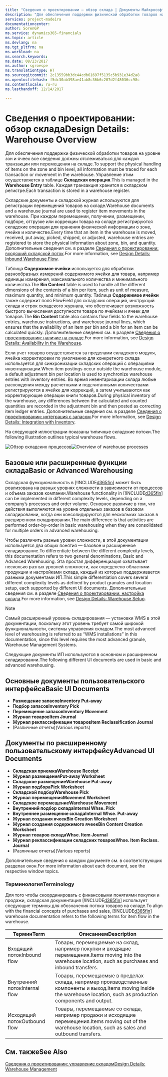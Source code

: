 ```yaml
---
title: "Сведения о проектировании — обзор склада | Документы Майкрософт"
description: "Для обеспечения поддержки физической обработки товаров на уровне зон и ячеек все сведения должны отслеживаться для каждой транзакции или перемещения на складе. Управление этим осуществляется в таблице **Складская операция**. Каждая транзакция хранится в складском регистре."
services: project-madeira
documentationcenter: 
author: SorenGP
ms.service: dynamics365-financials
ms.topic: article
ms.devlang: na
ms.tgt_pltfrm: na
ms.workload: na
ms.search.keywords: 
ms.date: 08/23/2017
ms.author: sgroespe
ms.translationtype: HT
ms.sourcegitcommit: 2c13559bb3dc44cdb61697f5135c5b931e34d2a8
ms.openlocfilehash: f5dc30ab398ae41ab8c36b6c207d2f48036cc98c
ms.contentlocale: ru-ru
ms.lasthandoff: 12/14/2017

---
```

# <a name="design-details-warehouse-overview"></a><span data-ttu-id="48016-105">Сведения о проектировании: обзор склада</span><span class="sxs-lookup"><span data-stu-id="48016-105">Design Details: Warehouse Overview</span></span>
<span data-ttu-id="48016-106">Для обеспечения поддержки физической обработки товаров на уровне зон и ячеек все сведения должны отслеживаться для каждой транзакции или перемещения на складе.</span><span class="sxs-lookup"><span data-stu-id="48016-106">To support the physical handling of items on the zone and bin level, all information must be traced for each transaction or movement in the warehouse.</span></span> <span data-ttu-id="48016-107">Управление этим осуществляется в таблице **Складская операция**.</span><span class="sxs-lookup"><span data-stu-id="48016-107">This is managed in the **Warehouse Entry** table.</span></span> <span data-ttu-id="48016-108">Каждая транзакция хранится в складском регистре.</span><span class="sxs-lookup"><span data-stu-id="48016-108">Each transaction is stored in a warehouse register.</span></span>  

<span data-ttu-id="48016-109">Складские документы и складской журнал используются для регистрации перемещений товаров на складе.</span><span class="sxs-lookup"><span data-stu-id="48016-109">Warehouse documents and a warehouse journal are used to register item movements in the warehouse.</span></span> <span data-ttu-id="48016-110">При каждом перемещении, получении, размещении, подборе, отгрузке или коррекции товара на складе регистрируются складские операции для хранения физической информации о зоне, ячейке и количестве.</span><span class="sxs-lookup"><span data-stu-id="48016-110">Every time that an item in the warehouse is moved, received, put away, picked, shipped, or adjusted, warehouse entries are registered to store the physical information about zone, bin, and quantity.</span></span> <span data-ttu-id="48016-111">Дополнительные сведения см. в разделе [Сведения о проектировании: входящий складской поток](design-details-outbound-warehouse-flow.md).</span><span class="sxs-lookup"><span data-stu-id="48016-111">For more information, see [Design Details: Inbound Warehouse Flow](design-details-outbound-warehouse-flow.md).</span></span>  

<span data-ttu-id="48016-112">Таблица **Содержимое ячейки** используется для обработки разнообразных измерений содержимого ячейки для товара, например единицы измерения, максимального количества и минимального количества.</span><span class="sxs-lookup"><span data-stu-id="48016-112">The **Bin Content** table is used to handle all the different dimensions of the contents of a bin per item, such as unit of measure, maximum quantity, and minimum quantity.</span></span> <span data-ttu-id="48016-113">Таблица **Содержимое ячейки** также содержит поля FlowField для складских операций, инструкций склада и строк складского журнала, что обеспечивает возможность быстрого вычисления доступности товара по ячейкам и ячеек для товаров.</span><span class="sxs-lookup"><span data-stu-id="48016-113">The **Bin Content** table also contains flow fields to the warehouse entries, warehouse instructions, and warehouse journal lines, which ensures that the availability of an item per bin and a bin for an item can be calculated quickly.</span></span> <span data-ttu-id="48016-114">Дополнительные сведения см. в разделе [Сведения о проектировании: наличие на складе](design-details-availability-in-the-warehouse.md).</span><span class="sxs-lookup"><span data-stu-id="48016-114">For more information, see [Design Details: Availability in the Warehouse](design-details-availability-in-the-warehouse.md).</span></span>  

<span data-ttu-id="48016-115">Если учет товаров осуществляется за пределами складского модуля, ячейка корректировки по умолчанию для конкретного склада используется для синхронизации складских операций с операциями инвентаризации.</span><span class="sxs-lookup"><span data-stu-id="48016-115">When item postings occur outside the warehouse module, a default adjustment bin per location is used to synchronize warehouse entries with inventory entries.</span></span> <span data-ttu-id="48016-116">Во время инвентаризации склада любые расхождения между расчетными и подсчитанными количествами регистрируются в ячейке для коррекций, а затем учитываются как корректирующие операции книги товаров.</span><span class="sxs-lookup"><span data-stu-id="48016-116">During physical inventory of the warehouse, any differences between the calculated and counted quantities are recorded in the adjustment bin and then posted as correcting item ledger entries.</span></span> <span data-ttu-id="48016-117">Дополнительные сведения см. в разделе [Сведения о проектировании: интеграция с запасом](design-details-integration-with-inventory.md).</span><span class="sxs-lookup"><span data-stu-id="48016-117">For more information, see [Design Details: Integration with Inventory](design-details-integration-with-inventory.md).</span></span>  

<span data-ttu-id="48016-118">На следующей иллюстрации показаны типичные складские потоки.</span><span class="sxs-lookup"><span data-stu-id="48016-118">The following illustration outlines typical warehouse flows.</span></span>  

<span data-ttu-id="48016-119">![Обзор складских процессов](media/design_details_warehouse_management_overview.png "design_details_warehouse_management_overview")</span><span class="sxs-lookup"><span data-stu-id="48016-119">![Overview of warehouse processes](media/design_details_warehouse_management_overview.png "design_details_warehouse_management_overview")</span></span>  

## <a name="basic-or-advanced-warehousing"></a><span data-ttu-id="48016-120">Базовые или расширенные функции склада</span><span class="sxs-lookup"><span data-stu-id="48016-120">Basic or Advanced Warehousing</span></span>  
<span data-ttu-id="48016-121">Складская функциональность в [!INCLUDE[d365fin](includes/d365fin_md.md)] может быть реализована на разных уровнях сложности в зависимости от процессов и объема заказов компании.</span><span class="sxs-lookup"><span data-stu-id="48016-121">Warehouse functionality in [!INCLUDE[d365fin](includes/d365fin_md.md)] can be implemented in different complexity levels, depending on a company’s processes and order volume.</span></span> <span data-ttu-id="48016-122">Основное различие в том, что действия выполняются на уровне отдельных заказов в базовом складировании, когда они консолидируются для нескольких заказов в расширенном складировании.</span><span class="sxs-lookup"><span data-stu-id="48016-122">The main difference is that activities are performed order-by-order in basic warehousing when they are consolidated for multiple orders in advanced warehousing.</span></span>  

 <span data-ttu-id="48016-123">Чтобы различить разные уровни сложности, в этой документации используется два общих понятия — базовое и расширенное складирование.</span><span class="sxs-lookup"><span data-stu-id="48016-123">To differentiate between the different complexity levels, this documentation refers to two general denominations, Basic and Advanced Warehousing.</span></span> <span data-ttu-id="48016-124">Эта простая дифференциация охватывает несколько разных уровней сложности, как определено областями продукции и настройками склада, каждый из которых поддерживается разными документами ИП.</span><span class="sxs-lookup"><span data-stu-id="48016-124">This simple differentiation covers several different complexity levels as defined by product granules and location setup, each supported by different UI documents.</span></span> <span data-ttu-id="48016-125">Дополнительные сведения см. в разделе [Сведения о проектировании: настройка склада](design-details-warehouse-setup.md).</span><span class="sxs-lookup"><span data-stu-id="48016-125">For more information, see [Design Details: Warehouse Setup](design-details-warehouse-setup.md).</span></span>  

> [!NOTE]  
>  <span data-ttu-id="48016-126">Самый расширенный уровень складирования — установки WMS в этой документации, поскольку этот уровень требует самой широкой функциональности, системы управления складом.</span><span class="sxs-lookup"><span data-stu-id="48016-126">The most advanced level of warehousing is referred to as “WMS installations” in this documentation, since this level requires the most advanced granule, Warehouse Management Systems.</span></span>  

 <span data-ttu-id="48016-127">Следующие документы ИП используются в основном и расширенном складировании.</span><span class="sxs-lookup"><span data-stu-id="48016-127">The following different UI documents are used in basic and advanced warehousing.</span></span>  

## <a name="basic-ui-documents"></a><span data-ttu-id="48016-128">Основные документы пользовательского интерфейса</span><span class="sxs-lookup"><span data-stu-id="48016-128">Basic UI Documents</span></span>  

-   <span data-ttu-id="48016-129">**Размещение запасов**</span><span class="sxs-lookup"><span data-stu-id="48016-129">**Inventory Put-away**</span></span>  
-   <span data-ttu-id="48016-130">**Подбор запасов**</span><span class="sxs-lookup"><span data-stu-id="48016-130">**Inventory Pick**</span></span>  
-   <span data-ttu-id="48016-131">**Перемещение запасов**</span><span class="sxs-lookup"><span data-stu-id="48016-131">**Inventory Movement**</span></span>  
-   <span data-ttu-id="48016-132">**Журнал товаров**</span><span class="sxs-lookup"><span data-stu-id="48016-132">**Item Journal**</span></span>  
-   <span data-ttu-id="48016-133">**Журнал реклассификации товаров**</span><span class="sxs-lookup"><span data-stu-id="48016-133">**Item Reclassification Journal**</span></span>  
-   <span data-ttu-id="48016-134">(Различные отчеты)</span><span class="sxs-lookup"><span data-stu-id="48016-134">(Various reports)</span></span>  

## <a name="advanced-ui-documents"></a><span data-ttu-id="48016-135">Документы по расширенному пользовательскому интерфейсу</span><span class="sxs-lookup"><span data-stu-id="48016-135">Advanced UI Documents</span></span>  

-   <span data-ttu-id="48016-136">**Складская приемка**</span><span class="sxs-lookup"><span data-stu-id="48016-136">**Warehouse Receipt**</span></span>  
-   <span data-ttu-id="48016-137">**Журнал размещения**</span><span class="sxs-lookup"><span data-stu-id="48016-137">**Put-away Worksheet**</span></span>  
-   <span data-ttu-id="48016-138">**Складское размещение**</span><span class="sxs-lookup"><span data-stu-id="48016-138">**Warehouse Put-away**</span></span>  
-   <span data-ttu-id="48016-139">**Журнал подбора**</span><span class="sxs-lookup"><span data-stu-id="48016-139">**Pick Worksheet**</span></span>  
-   <span data-ttu-id="48016-140">**Складской подбор**</span><span class="sxs-lookup"><span data-stu-id="48016-140">**Warehouse Pick**</span></span>  
-   <span data-ttu-id="48016-141">**Журнал перемещения**</span><span class="sxs-lookup"><span data-stu-id="48016-141">**Movement Worksheet**</span></span>  
-   <span data-ttu-id="48016-142">**Складское перемещение**</span><span class="sxs-lookup"><span data-stu-id="48016-142">**Warehouse Movement**</span></span>  
-   <span data-ttu-id="48016-143">**Внутренний подбор склада**</span><span class="sxs-lookup"><span data-stu-id="48016-143">**Internal Whse. Pick**</span></span>  
-   <span data-ttu-id="48016-144">**Внутреннее размещение склада**</span><span class="sxs-lookup"><span data-stu-id="48016-144">**Internal Whse. Put-away**</span></span>  
-   <span data-ttu-id="48016-145">**Журнал создания ячеек**</span><span class="sxs-lookup"><span data-stu-id="48016-145">**Bin Creation Worksheet**</span></span>  
-   <span data-ttu-id="48016-146">**Журнал создания содержимого ячеек**</span><span class="sxs-lookup"><span data-stu-id="48016-146">**Bin Content Creation Worksheet**</span></span>  
-   <span data-ttu-id="48016-147">**Журнал товаров склада**</span><span class="sxs-lookup"><span data-stu-id="48016-147">**Whse. Item Journal**</span></span>  
-   <span data-ttu-id="48016-148">**Журнал реклассификации складских товаров**</span><span class="sxs-lookup"><span data-stu-id="48016-148">**Whse. Item Reclass. Journal**</span></span>  
-   <span data-ttu-id="48016-149">(Различные отчеты)</span><span class="sxs-lookup"><span data-stu-id="48016-149">(Various reports)</span></span>  

<span data-ttu-id="48016-150">Дополнительные сведения о каждом документе см. в соответствующих разделах окон.</span><span class="sxs-lookup"><span data-stu-id="48016-150">For more information about each document, see the respective window topics.</span></span>  

### <a name="terminology"></a><span data-ttu-id="48016-151">Терминология</span><span class="sxs-lookup"><span data-stu-id="48016-151">Terminology</span></span>  
<span data-ttu-id="48016-152">Для того чтобы скоординировать с финансовыми понятиями покупки и продажи, складская документация [!INCLUDE[d365fin](includes/d365fin_md.md)] использует следующие термины для обозначения потока товаров на складе.</span><span class="sxs-lookup"><span data-stu-id="48016-152">To align with the financial concepts of purchases and sales, [!INCLUDE[d365fin](includes/d365fin_md.md)] warehouse documentation refers to the following terms for item flow in the warehouse.</span></span>  

|<span data-ttu-id="48016-153">Термин</span><span class="sxs-lookup"><span data-stu-id="48016-153">Term</span></span>|<span data-ttu-id="48016-154">Описанием</span><span class="sxs-lookup"><span data-stu-id="48016-154">Description</span></span>|  
|----------|---------------------------------------|  
|<span data-ttu-id="48016-155">Входящий поток</span><span class="sxs-lookup"><span data-stu-id="48016-155">Inbound flow</span></span>|<span data-ttu-id="48016-156">Товары, перемещаемые на склад, например покупки и входящие перемещения.</span><span class="sxs-lookup"><span data-stu-id="48016-156">Items moving into the warehouse location, such as purchases and inbound transfers.</span></span>|  
|<span data-ttu-id="48016-157">Внутренний поток</span><span class="sxs-lookup"><span data-stu-id="48016-157">Internal flow</span></span>|<span data-ttu-id="48016-158">Товары, перемещаемые в пределах склада, например производственные компоненты и выход.</span><span class="sxs-lookup"><span data-stu-id="48016-158">Items moving inside the warehouse location, such as production components and output.</span></span>|  
|<span data-ttu-id="48016-159">Исходящий поток</span><span class="sxs-lookup"><span data-stu-id="48016-159">Outbound flow</span></span>|<span data-ttu-id="48016-160">Товары, перемещаемые со склада, например продажи и исходящие перемещения.</span><span class="sxs-lookup"><span data-stu-id="48016-160">Items moving out of the warehouse location, such as sales and outbound transfers.</span></span>|  

## <a name="see-also"></a><span data-ttu-id="48016-161">См. также</span><span class="sxs-lookup"><span data-stu-id="48016-161">See Also</span></span>  
 [<span data-ttu-id="48016-162">Сведения о проектировании: управление складом</span><span class="sxs-lookup"><span data-stu-id="48016-162">Design Details: Warehouse Management</span></span>](design-details-warehouse-management.md)

